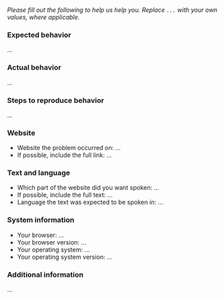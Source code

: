 *Please fill out the following to help us help you. Replace `...` with your own values, where applicable.*



### Expected behavior

...



### Actual behavior

...


### Steps to reproduce behavior

...



### Website

- Website the problem occurred on: ...
- If possible, include the full link: ...



### Text and language

- Which part of the website did you want spoken: ...
- If possible, include the full text: ...
- Language the text was expected to be spoken in: ...



### System information

- Your browser: ...
- Your browser version: ...
- Your operating system: ...
- Your operating system version: ...



### Additional information

...
